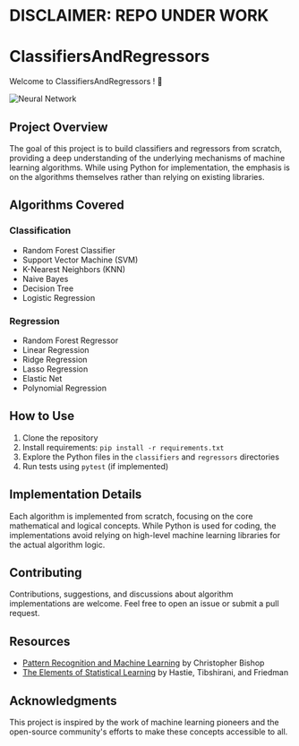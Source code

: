 # DISCLAIMER: REPO UNDER WORK

# ClassifiersAndRegressors

Welcome to ClassifiersAndRegressors ! 🎉

![Neural Network](https://miro.medium.com/v2/resize:fit:1400/1*BIpRgx5FsEMhr1k2EqBKFg.gif)

## Project Overview

The goal of this project is to build classifiers and regressors from scratch, providing a deep understanding of the underlying mechanisms of machine learning algorithms. While using Python for implementation, the emphasis is on the algorithms themselves rather than relying on existing libraries.

## Algorithms Covered

### Classification
- Random Forest Classifier
- Support Vector Machine (SVM)
- K-Nearest Neighbors (KNN)
- Naive Bayes
- Decision Tree
- Logistic Regression

### Regression
- Random Forest Regressor
- Linear Regression
- Ridge Regression
- Lasso Regression
- Elastic Net
- Polynomial Regression
## How to Use

1. Clone the repository
2. Install requirements: `pip install -r requirements.txt`
3. Explore the Python files in the `classifiers` and `regressors` directories
4. Run tests using `pytest` (if implemented)

## Implementation Details

Each algorithm is implemented from scratch, focusing on the core mathematical and logical concepts. While Python is used for coding, the implementations avoid relying on high-level machine learning libraries for the actual algorithm logic.

## Contributing

Contributions, suggestions, and discussions about algorithm implementations are welcome. Feel free to open an issue or submit a pull request.

## Resources

- [Pattern Recognition and Machine Learning](https://www.microsoft.com/en-us/research/people/cmbishop/prml-book/) by Christopher Bishop
- [The Elements of Statistical Learning](https://web.stanford.edu/~hastie/ElemStatLearn/) by Hastie, Tibshirani, and Friedman

## Acknowledgments

This project is inspired by the work of machine learning pioneers and the open-source community's efforts to make these concepts accessible to all.
